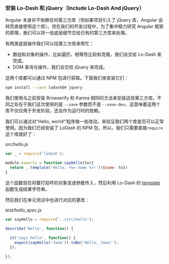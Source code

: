 ### 安装 Lo-Dash 和 jQuery（Include Lo-Dash And jQuery）

Angular 本身并不依赖任何第三方库（但如果项目引入了 jQuery 库，Angular 会转而直接使用这个库）。但在我们的开发过程中，为了集中精力研究 Angular 框架的原理，我们可以将一些底层细节交给已有的第三方库来处理。

有两类底层操作我们可以找第三方库来帮忙：

- 数组和对象的操作，比如遍历，相等性比较和克隆，我们会交给 Lo-Dash 来完成。
- DOM 查询与操作，我们会交给 jQuery 来完成。

这两个库都可以通过 NPM 包进行获取。下面我们来安装它们：

```bash
npm install --save lodash@4 jquery
``` 

我们使用与之前安装 Browserify 和 Karma 相同的方法来安装这些第三方库。不同之处在于我们这次使用的是 `--save` 参数而不是 `--save-dev`，这意味着这两个库不仅仅用于开发阶段，还会作为运行时的依赖。

我们可以通过对“Hello, world!”程序做一些改动，来验证我们两个库是否可以正常使用。因为我们已经安装了 LoDash 的 NPM 包，所以，我们只需要直接`require`这个库就好了：

_src/hello.js_

```js
var _ = require('lodash');

module.exports = function sayHello(to){
  return _.template('Hello, <%= name %>!')({name: to})
}
```

这个函数现在将要打招呼的对象变成参数传入，然后利用 Lo-Dash 的 [template](https://lodash.com/docs#template) 函数生成结果字符串。

然后我们在单元测试中也进行对应的更改：

_test/hello_spec.js_

```js
var sayHello = require('../src/hello');

describe('Hello', function() {
  
  it('says hello', function() {
    expect(sayHello('Jane')).toBe('Hello, Jane!');
  });

});
```